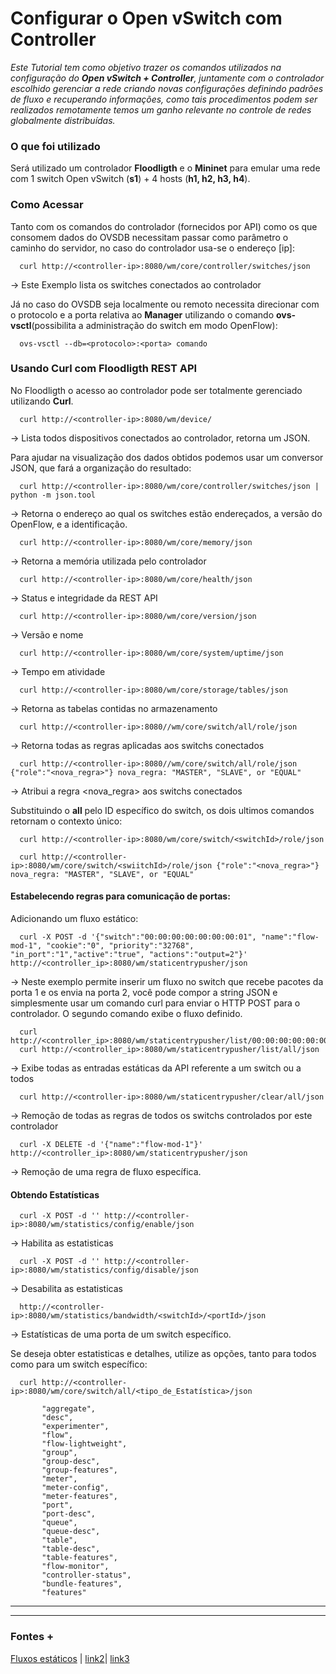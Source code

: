 # Configurar o Open vSwitch com Controller

_Este Tutorial tem como objetivo trazer os comandos utilizados na configuração do **Open vSwitch + Controller**, juntamente com o controlador escolhido gerenciar a rede criando novas configurações definindo padrões de fluxo e recuperando informações, como tais procedimentos podem ser realizados remotamente temos um ganho relevante no controle de redes globalmente distribuídas._
### O que foi utilizado
Será utilizado um controlador **Floodligth** e o **Mininet** para emular uma rede com 1 switch Open vSwitch (__s1__) + 4 hosts (__h1, h2, h3, h4__).

### Como Acessar
Tanto com os comandos do controlador (fornecidos por API) como os que consomem dados do OVSDB necessitam passar como parâmetro o caminho do servidor, no caso do controlador usa-se o endereço [ip]:

      curl http://<controller-ip>:8080/wm/core/controller/switches/json
-> Este Exemplo lista os switches conectados ao controlador

Já no caso do OVSDB seja localmente ou remoto necessita direcionar com o protocolo e a porta relativa ao **Manager** utilizando o comando **ovs-vsctl**(possibilita a administração do switch em modo OpenFlow):

      ovs-vsctl --db=<protocolo>:<porta> comando

### Usando Curl com Floodligth REST API


No Floodligth o acesso ao controlador pode ser totalmente gerenciado utilizando __Curl__.

      curl http://<controller-ip>:8080/wm/device/
-> Lista todos dispositivos conectados ao controlador, retorna um JSON.

Para ajudar na visualização dos dados obtidos podemos usar um conversor JSON, que fará a organização do resultado:

      curl http://<controller-ip>:8080/wm/core/controller/switches/json | python -m json.tool
-> Retorna o endereço ao qual os switches estão endereçados, a versão do OpenFlow, e a identificação.

      curl http://<controller-ip>:8080/wm/core/memory/json  
-> Retorna a memória utilizada pelo controlador

      curl http://<controller-ip>:8080/wm/core/health/json
-> Status e integridade da REST API

      curl http://<controller-ip>:8080/wm/core/version/json
-> Versão e nome

      curl http://<controller-ip>:8080/wm/core/system/uptime/json
-> Tempo em atividade

      curl http://<controller-ip>:8080/wm/core/storage/tables/json
-> Retorna as tabelas contidas no armazenamento

      curl http://<controller-ip>:8080//wm/core/switch/all/role/json
-> Retorna todas as regras aplicadas aos switchs conectados

      curl http://<controller-ip>:8080//wm/core/switch/all/role/json {"role":"<nova_regra>"} nova_regra: "MASTER", "SLAVE", or "EQUAL"
-> Atribui a regra <nova_regra> aos switchs conectados

Substituindo o **all** pelo ID específico do switch, os dois ultimos comandos retornam o contexto único:

      curl http://<controller-ip>:8080/wm/core/switch/<switchId>/role/json

      curl http://<controller-ip>:8080/wm/core/switch/<swiitchId>/role/json {"role":"<nova_regra>"} nova_regra: "MASTER", "SLAVE", or "EQUAL"

#### Estabelecendo regras para comunicação de portas:

Adicionando um fluxo estático:

      curl -X POST -d '{"switch":"00:00:00:00:00:00:00:01", "name":"flow-mod-1", "cookie":"0", "priority":"32768", "in_port":"1","active":"true", "actions":"output=2"}' http://<controller_ip>:8080/wm/staticentrypusher/json
-> Neste exemplo permite inserir um fluxo no switch que recebe pacotes da porta 1 e os envia na porta 2, você pode compor a string JSON e simplesmente usar um comando curl para enviar o HTTP POST para o controlador. O segundo comando exibe o fluxo definido.

      curl http://<controller_ip>:8080/wm/staticentrypusher/list/00:00:00:00:00:00:00:01/json
      curl http://<controller_ip>:8080/wm/staticentrypusher/list/all/json
-> Exibe todas as entradas estáticas da API referente a um switch ou a todos

      curl http://<controller-ip>:8080/wm/staticentrypusher/clear/all/json
-> Remoção de todas as regras de todos os switchs controlados por este controlador

      curl -X DELETE -d '{"name":"flow-mod-1"}' http://<controller_ip>:8080/wm/staticentrypusher/json
-> Remoção de uma regra de fluxo específica.


#### Obtendo Estatísticas

      curl -X POST -d '' http://<controller-ip>:8080/wm/statistics/config/enable/json
-> Habilita as estatisticas

      curl -X POST -d '' http://<controller-ip>:8080/wm/statistics/config/disable/json
-> Desabilita as estatisticas

      http://<controller-ip>:8080/wm/statistics/bandwidth/<switchId>/<portId>/json
-> Estatísticas de uma porta de um switch específico.

Se deseja obter estatisticas e detalhes, utilize as opções, tanto para todos como para um switch específico:

      curl http://<controller-ip>:8080/wm/core/switch/all/<tipo_de_Estatística>/json  

           "aggregate",
           "desc",
           "experimenter",
           "flow",
           "flow-lightweight",
           "group",
           "group-desc",
           "group-features",
           "meter",
           "meter-config",
           "meter-features",
           "port",
           "port-desc",
           "queue",
           "queue-desc",
           "table",
           "table-desc",
           "table-features",
           "flow-monitor",
           "controller-status",
           "bundle-features",
           "features"
---


---
### Fontes +

[Fluxos estáticos](https://floodlight.atlassian.net/wiki/spaces/floodlightcontroller/pages/1343518/Static+Entry+Pusher+API) | [link2]()| [link3]()
